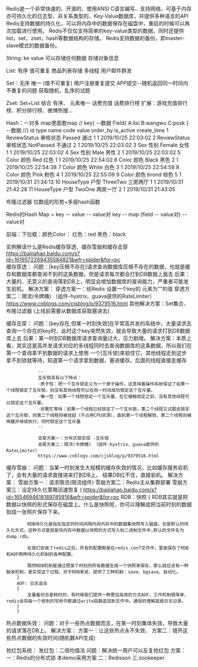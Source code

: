Redis是一个非常快速的、开源的、使用ANSI C语言编写、支持网络、可基于内存亦可持久化的日志型、非关系类型的、Key-Value数据库，并提供多种语言的API
Redis支持数据的持久化，可以将内存中的数据保存在磁盘中，重启的时候可以再次加载进行使用。
Redis不仅仅支持简单的key-value类型的数据，同时还提供list，set，zset，hash等数据结构的存储。
Redis支持数据的备份，即master-slave模式的数据备份。


String: ke value 可以存储任何数据
      存储对象信息
      
List: 有序 值可重复
      商品列表存储
      多线程 用户邮件群发
      
Set：无序 唯一 (值不可重复)
      用户注册重复提交
      APP提交--随机返回同一时间内不重复的问题
      获取随机，乱序的试题
      
Zset: Set+List 结合   有序、 元素唯一
      话费充值
      话费排行榜
      扩展：游戏充值排行榜、积分排行榜、微博热搜...
 
Hash：一对多 map里面套map
     // key{
          --数据
            Field{
                    A:lisi
                    B:wangwu 
                    C:posk
            }
          --数据
      //}
     id	type	        name	code	   value order_by	is_active	    create_time
     1	ReviewStatus	审核状态	Passed	    通过	1	            1	    2019/10/25 22:03:02
     2	ReviewStatus	审核状态	NotPassed	不通过	2	            1	    2019/10/25 22:03:02
     3	Sex	            性别	Female	    女性	1	            1	    2019/10/25 22:03:02
     4	Sex	            性别	Male	    男性	2	            1	    2019/10/25 22:03:02
     5	Color	        颜色	Red	        红色	1	            1	    2019/10/25 22:54:02
     6	Color	        颜色	Black	    黑色	2	            1	    2019/10/25 22:54:38
     7	Color	        颜色	White	    白色	3	            1	    2019/10/25 22:54:58
     8	Color	        颜色	Pink	    粉色	4	            1	    2019/10/25 22:55:09
     9	Color	        颜色	brond	    棕色	5	            1	    2019/10/31 21:34:13
     10	HouseType	    户型	ThreeTwo	三房两厅	1	            1	    2019/10/31 21:42:28
     11	HouseType	    户型	TwoOne	    两房一厅	2	            1	    2019/10/31 21:43:05

      
布隆过滤器  位数组的形势+多层hash函数

Redis的Hash   Map = key -- value
                                -- value对
              key -- map (field -- value对)
                                -- value对
                                
前端：下拉框：颜色Color：
                红色：red 
                黑色：black
              
              
实例解读什么是Redis缓存穿透、缓存雪崩和缓存击穿
    https://baijiahao.baidu.com/s?id=1619572269435584821&wfr=spider&for=pc                
缓存穿透：
        问题：[key压根不存在]请求查询数据库压根不存在的数据，也就是缓存和数据库都查询不到的这条数据，但是请求每次都会打到DB数据上面去
        后果：大量的、无意义的查询落到DB上，明显会增加数据库的查询能力，严重者可能发生宕机。
        解决方案：
                穿透方案一：给Redis 设置一个key的 元素为""的值
                穿透方案二：限流(令牌桶) （组件-hystrix、guava提供的RateLimiter）
                           https://www.cnblogs.com/cjsblog/p/9379516.html
                其他解决方案：Set集合、布隆过滤器 (上线前需要从数据库获取塞进去)
                
缓存击穿：
        问题：[key存在,但某一时刻失效]在平常高并发的系统中，大量请求去查询一个存在的key时，此时这个key突然失效，就会导致大量的请求打到DB数据库上去
        后果：某一时刻DB数据库请求查询量过大，压力剧增。
        解决方案：本质上看，其实这是高并发请求对应的多线程同时去查询数据库的这条数据，所以我们在第一个查询拿不到数据的请求上使用
                一个[互斥锁]来锁住它，其他线程走到这步拿不到锁就等待，知道第一个请求拿到数据，塞进缓存。后面的线程直接走缓存
                
                --
                互斥锁具有以下特点：
                ·原子性：把一个互斥锁定义为一个原子操作，这意味着操作系统保证了如果一个线程锁定了互斥锁，则没有其他线程可以在同一时间成功锁定这个互斥量。               
                ·唯一性：如果一个线程锁定一个互斥量，在它接触锁定之前，没有其他线程可以锁定这个互斥量。           
                ·非繁忙等待：如果一个线程已经锁定了一个互斥锁，第二个线程又试图去锁定这个互斥锁，则第二个线程将被挂起（不占用CPU资源），直到第一个线程解锁，第二个线程则被唤醒并继续执行，同时锁定这个互斥量
                --
                
                击穿方案一：分布式锁实现 -互斥锁
                击穿方案二：限流(令牌桶) （组件-hystrix、guava提供的RateLimiter）
                https://www.cnblogs.com/cjsblog/p/9379516.html
                
缓存雪崩：
        问题：当某一时刻发生大规模的缓存失效的情况，比如缓存服务宕机了，会有大量的请求直接进来打到DB上，
        结果DB扛不住，直接宕机。
        解决方案：
                 雪崩方案一：请求限流(限流组件)
                 雪崩方案二：Redis主从集群部署
                 雪崩方案三：设定持久化策略迅速恢复
        (
        https://baijiahao.baidu.com/s?id=1654694618189745916&wfr=spider&for=pc
        RDB：快照
        {
            RDB其实就是把数据以快照的形式保存在磁盘上。什么是快照呢，你可以理解成把当前时刻的数据拍成一张照片保存下来。
            
            RDB持久化是指在指定的时间间隔内将内存中的数据集快照写入磁盘。也是默认的持久化方式，这种方式是就是将内存中数据以快照的方式写入到二进制文件中,默认的文件名为dump.rdb。
            
            在我们安装了redis之后，所有的配置都是在redis.conf文件中，里面保存了RDB和AOF两种持久化机制的各种配置。
            
            既然RDB机制是通过把某个时刻的所有数据生成一个快照来保存，那么就应该有一种触发机制，是实现这个过程。对于RDB来说，提供了三种机制：save、bgsave、自动化。
        }
        AOF: 日志追击
        {
            全量备份总是耗时的，有时候我们提供一种更加高效的方式AOF，工作机制很简单，redis会将每一个收到的写命令都通过write函数追加到文件中。通俗的理解就是日志记录。
        }
        )
                
热点数据失效：
            问题：对于一些热点数据而言，在某一时刻集体失效，导致大量的请求落在DB上。
            解决方案：
                    方案一：让这些热点永不失效、
                    方案二：错开这些热点数据的失效时间(随机数API生成)
                    
                    
抢红包系统：
           发红包：二倍均值法
           问题：解决统一用户可以反复抢红包
           方案：一：Redis的分布式锁  本demo采用方案
                 二：Redisson
                 三:zookeeper
